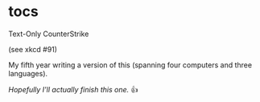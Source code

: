 # tocs

Text-Only CounterStrike

(see xkcd #91)

My fifth year writing a version of this (spanning four computers and three languages).

*Hopefully I'll actually finish this one.* :+1:
